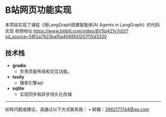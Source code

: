 # B站网页功能实现

本项目实现了课程《用LangGraph搭建智能体|AI Agents in LangGraph》的代码实现
视频地址:https://www.bilibili.com/video/BV1bi421v7oD/?vd_source=58f2a7823ba15a4066fd1257f10d3320


## 技术栈

- **gradio**
  - 负责页面布局和交互功能。
- **tavily**
  - 搜索引擎api
- **sqlite**
  - 实现同步和异步持久化存储

---
如有问题或建议，请通过以下方式联系我：
	•	邮箱：2662171744@qq.com
